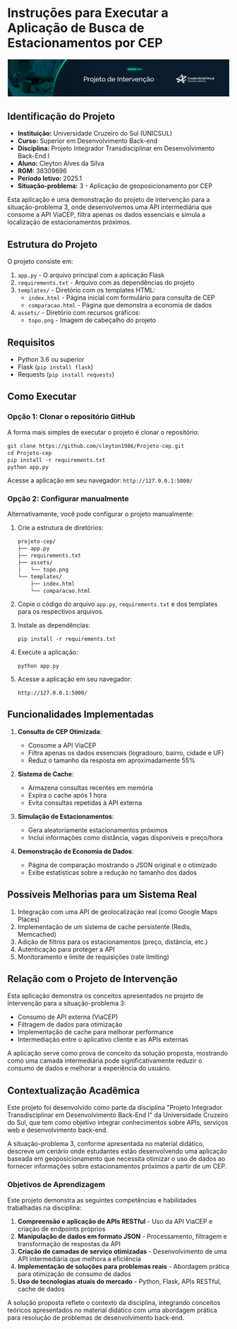 # Instruções para Executar a Aplicação de Busca de Estacionamentos por CEP

![Banner do Projeto](./assets/topo.png)

## Identificação do Projeto

- **Instituição:** Universidade Cruzeiro do Sul (UNICSUL)
- **Curso:** Superior em Desenvolvimento Back-end
- **Disciplina:** Projeto Integrador Transdisciplinar em Desenvolvimento Back-End I
- **Aluno:** Cleyton Alves da Silva
- **RGM:** 38309696
- **Período letivo:** 2025.1
- **Situação-problema:** 3 - Aplicação de geoposicionamento por CEP

Esta aplicação é uma demonstração do projeto de intervenção para a situação-problema 3, onde desenvolvemos uma API intermediária que consome a API ViaCEP, filtra apenas os dados essenciais e simula a localização de estacionamentos próximos.

## Estrutura do Projeto

O projeto consiste em:

1. `app.py` - O arquivo principal com a aplicação Flask
2. `requirements.txt` - Arquivo com as dependências do projeto
3. `templates/` - Diretório com os templates HTML:
   - `index.html` - Página inicial com formulário para consulta de CEP
   - `comparacao.html` - Página que demonstra a economia de dados
4. `assets/` - Diretório com recursos gráficos:
   - `topo.png` - Imagem de cabeçalho do projeto

## Requisitos

- Python 3.6 ou superior
- Flask (`pip install flask`)
- Requests (`pip install requests`)

## Como Executar

### Opção 1: Clonar o repositório GitHub

A forma mais simples de executar o projeto é clonar o repositório:

```
git clone https://github.com/cleyton1986/Projeto-cep.git
cd Projeto-cep
pip install -r requirements.txt
python app.py
```

Acesse a aplicação em seu navegador: `http://127.0.0.1:5000/`

### Opção 2: Configurar manualmente

Alternativamente, você pode configurar o projeto manualmente:

1. Crie a estrutura de diretórios:

   ```
   projeto-cep/
   ├── app.py
   ├── requirements.txt
   ├── assets/
   │   └── topo.png
   └── templates/
       ├── index.html
       └── comparacao.html
   ```

2. Copie o código do arquivo `app.py`, `requirements.txt` e dos templates para os respectivos arquivos.

3. Instale as dependências:

   ```
   pip install -r requirements.txt
   ```

4. Execute a aplicação:

   ```
   python app.py
   ```

5. Acesse a aplicação em seu navegador:
   ```
   http://127.0.0.1:5000/
   ```

## Funcionalidades Implementadas

1. **Consulta de CEP Otimizada**:

   - Consome a API ViaCEP
   - Filtra apenas os dados essenciais (logradouro, bairro, cidade e UF)
   - Reduz o tamanho da resposta em aproximadamente 55%

2. **Sistema de Cache**:

   - Armazena consultas recentes em memória
   - Expira o cache após 1 hora
   - Evita consultas repetidas à API externa

3. **Simulação de Estacionamentos**:

   - Gera aleatoriamente estacionamentos próximos
   - Inclui informações como distância, vagas disponíveis e preço/hora

4. **Demonstração de Economia de Dados**:
   - Página de comparação mostrando o JSON original e o otimizado
   - Exibe estatísticas sobre a redução no tamanho dos dados

## Possíveis Melhorias para um Sistema Real

1. Integração com uma API de geolocalização real (como Google Maps Places)
2. Implementação de um sistema de cache persistente (Redis, Memcached)
3. Adição de filtros para os estacionamentos (preço, distância, etc.)
4. Autenticação para proteger a API
5. Monitoramento e limite de requisições (rate limiting)

## Relação com o Projeto de Intervenção

Esta aplicação demonstra os conceitos apresentados no projeto de intervenção para a situação-problema 3:

- Consumo de API externa (ViaCEP)
- Filtragem de dados para otimização
- Implementação de cache para melhorar performance
- Intermediação entre o aplicativo cliente e as APIs externas

A aplicação serve como prova de conceito da solução proposta, mostrando como uma camada intermediária pode significativamente reduzir o consumo de dados e melhorar a experiência do usuário.

## Contextualização Acadêmica

Este projeto foi desenvolvido como parte da disciplina "Projeto Integrador Transdisciplinar em Desenvolvimento Back-End I" da Universidade Cruzeiro do Sul, que tem como objetivo integrar conhecimentos sobre APIs, serviços web e desenvolvimento back-end.

A situação-problema 3, conforme apresentada no material didático, descreve um cenário onde estudantes estão desenvolvendo uma aplicação baseada em geoposicionamento que necessita otimizar o uso de dados ao fornecer informações sobre estacionamentos próximos a partir de um CEP.

### Objetivos de Aprendizagem

Este projeto demonstra as seguintes competências e habilidades trabalhadas na disciplina:

1. **Compreensão e aplicação de APIs RESTful** - Uso da API ViaCEP e criação de endpoints próprios
2. **Manipulação de dados em formato JSON** - Processamento, filtragem e transformação de respostas da API
3. **Criação de camadas de serviço otimizadas** - Desenvolvimento de uma API intermediária que melhora a eficiência
4. **Implementação de soluções para problemas reais** - Abordagem prática para otimização de consumo de dados
5. **Uso de tecnologias atuais do mercado** - Python, Flask, APIs RESTful, cache de dados

A solução proposta reflete o contexto da disciplina, integrando conceitos teóricos apresentados no material didático com uma abordagem prática para resolução de problemas de desenvolvimento back-end.

